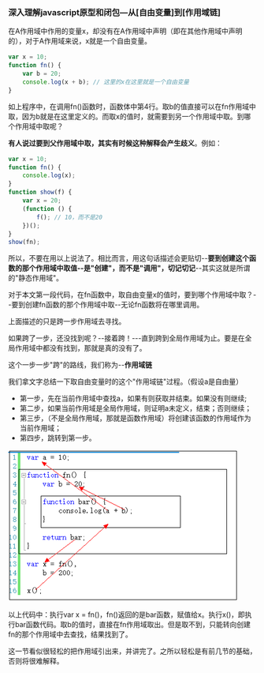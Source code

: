 ### 深入理解javascript原型和闭包—从[自由变量]到[作用域链]



在A作用域中作用的变量x，却没有在A作用域中声明（即在其他作用域中声明的），对于A作用域来说，x就是一个自由变量。

```javascript
var x = 10;
function fn() {
    var b = 20;
    console.log(x + b); // 这里的x在这里就是一个自由变量
}
```

如上程序中，在调用fn()函数时，函数体中第4行。取b的值直接可以在fn作用域中取，因为b就是在这里定义的。而取x的值时，就需要到另一个作用域中取。到哪个作用域中取呢？

**有人说过要到父作用域中取，其实有时候这种解释会产生歧义**。例如：

```javascript
var x = 10;
function fn() {
    console.log(x);
}
function show(f) {
    var x = 20;
    (function () {
        f(); // 10，而不是20
    })();
}
show(fn);
```

所以，不要在用以上说法了。相比而言，用这句话描述会更贴切--**要到创建这个函数的那个作用域中取值--是"创建"，而不是"调用"，切记切记**--其实这就是所谓的"静态作用域"。

对于本文第一段代码，在fn函数中，取自由变量x的值时，要到哪个作用域中取？--要到创建fn函数的那个作用域中取--无论fn函数将在哪里调用。

上面描述的只是跨一步作用域去寻找。

如果跨了一步，还没找到呢？--接着跨！---直到跨到全局作用域为止。要是在全局作用域中都没有找到，那就是真的没有了。

这个一步一步"跨"的路线，我们称为--**作用域链**

我们拿文字总结一下取自由变量时的这个"作用域链"过程。（假设a是自由量）

- 第一步，先在当前作用域中查找a，如果有则获取并结束。如果没有则继续;
- 第二步，如果当前作用域是全局作用域，则证明a未定义，结束；否则继续；
- 第三步，（不是全局作用域，那就是函数作用域）将创建该函数的作用域作为当前作用域；
- 第四步，跳转到第一步。

![16f879b5b51541a1](../../images/251448515607115.png)

以上代码中：执行var x = fn()，fn()返回的是bar函数，赋值给x。执行x()，即执行bar函数代码。取b的值时，直接在fn作用域取出。但是取不到，只能转向创建fn的那个作用域中去查找，结果找到了。

这一节看似很轻松的把作用域引出来，并讲完了。之所以轻松是有前几节的基础，否则将很难解释。

